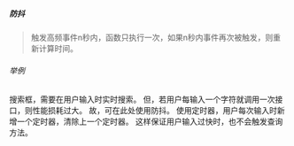 ##### 防抖

> 触发高频事件n秒内，函数只执行一次，如果n秒内事件再次被触发，则重新计算时间。

###### 举例

搜索框，需要在用户输入时实时搜索。
但，若用户每输入一个字符就调用一次接口，则性能损耗过大。
故，可在此处使用防抖。
使用定时器，用户每次输入时新增一个定时器，清除上一个定时器。
这样保证用户输入过快时，也不会触发查询方法。